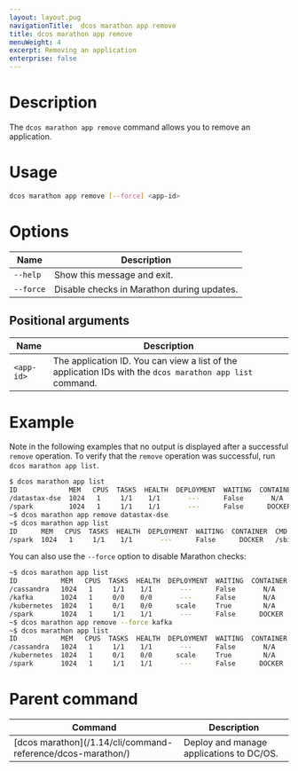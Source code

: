 ```yaml
---
layout: layout.pug
navigationTitle:  dcos marathon app remove
title: dcos marathon app remove
menuWeight: 4
excerpt: Removing an application
enterprise: false
---
```



# Description

The `dcos marathon app remove` command allows you to remove an application.

# Usage

```bash
dcos marathon app remove [--force] <app-id>
```

# Options

| Name |  Description |
|---------|-------------|
| `--help`   |  Show this message and exit. |
| `--force`   |  Disable checks in Marathon during updates. |

## Positional arguments

| Name |  Description |
|---------|-------------|
| `<app-id>`   |  The application ID.  You can view a list of the application IDs with the `dcos marathon app list` command. |




# Example

Note in the following examples that no output is displayed after a successful `remove` operation. To verify that the `remove` operation was successful, run `dcos marathon app list`.


```bash
$ dcos marathon app list
ID             MEM   CPUS  TASKS  HEALTH  DEPLOYMENT  WAITING  CONTAINER  CMD
/datastax-dse  1024   1     1/1    1/1       ---      False       N/A     export...
/spark         1024   1     1/1    1/1       ---      False      DOCKER   /sbin/init.sh
~$ dcos marathon app remove datastax-dse
~$ dcos marathon app list
ID      MEM   CPUS  TASKS  HEALTH  DEPLOYMENT  WAITING  CONTAINER  CMD
/spark  1024   1     1/1    1/1       ---      False      DOCKER   /sbin/init.sh
```

You can also use the `--force` option to disable Marathon checks:

```bash
~$ dcos marathon app list
ID           MEM   CPUS  TASKS  HEALTH  DEPLOYMENT  WAITING  CONTAINER  CMD
/cassandra   1024   1     1/1    1/1       ---      False       N/A     export...
/kafka       1024   1     0/0    0/0       ---      False       N/A     export...
/kubernetes  1024   1     0/1    0/0      scale     True        N/A     export...
/spark       1024   1     1/1    1/1       ---      False      DOCKER   /sbin/init.sh
~$ dcos marathon app remove --force kafka
~$ dcos marathon app list
ID           MEM   CPUS  TASKS  HEALTH  DEPLOYMENT  WAITING  CONTAINER  CMD
/cassandra   1024   1     1/1    1/1       ---      False       N/A     export...
/kubernetes  1024   1     0/1    0/0      scale     True        N/A     export...
/spark       1024   1     1/1    1/1       ---      False      DOCKER   /sbin/init.sh
```

# Parent command

| Command | Description |
|---------|-------------|
| [dcos marathon]\(/1.14/cli/command-reference/dcos-marathon/) | Deploy and manage applications to DC/OS. |
